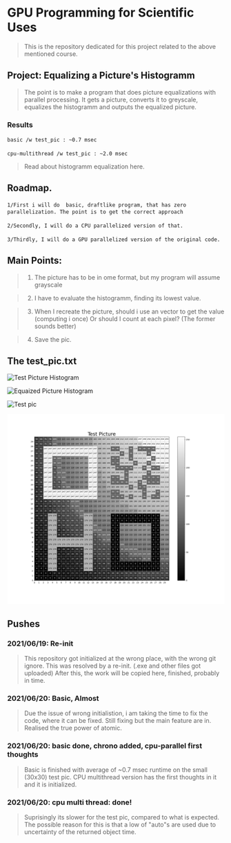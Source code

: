 # GPU Programming for Scientific Uses

> This is the repository dedicated for this project related to the above mentioned course.

## Project: Equalizing a Picture's Histogramm

> The point is to make a program that does picture equalizations with parallel processing. It gets a picture, converts it to greyscale, equalizes the histogramm and outputs the equalized picture.

### Results
    
    basic /w test_pic : ~0.7 msec

    cpu-multithread /w test_pic : ~2.0 msec

> Read about histogramm equalization here.

## Roadmap.

    1/First i will do  basic, draftlike program, that has zero parallelization. The point is to get the correct approach

    2/Secondly, I will do a CPU parallelized version of that.

    3/Thirdly, I will do a GPU parallelized version of the original code. 

## Main Points:

> 1. The picture has to be in ome format, but my program will assume grayscale

> 2. I have to evaluate the histogramm, finding its lowest value.

> 3. When I recreate the picture, should i use an vector to get the value (computing i once) Or should I count at each pixel? (The former sounds better)

> 4. Save the pic.

## The test_pic.txt

![Test Picture Histogram](https://github.com/AdamGTaylor/GPU-2020-2021-2/blob/_notebooks/pics_preview/test_pic_hist.jpeg)

![Equaized Picture Histogram](https://github.com/AdamGTaylor/GPU-2020-2021-2/blob/_notebooks/pics_preview/eq_pic_hist.jpeg)

![Test pic](https://github.com/AdamGTaylor/GPU-2020-2021-2/blob/_notebooks/pics_preview/test_pic.jpeg)

![Equalized pic](https://github.com/AdamGTaylor/GPU-2020-2021-2/blob/master/_notebooks/pics_preview/eq_pic.jpeg)

## Pushes

### 2021/06/19: Re-init

> This repository got initialized at the wrong place, with the wrong git ignore. This was resolved by a re-init. (.exe and other files got uploaded) After this, the work will be copied here, finished, probably in time.

### 2021/06/20: Basic, Almost

> Due the issue of wrong initialistion, i am taking  the time to fix the code, where it can be fixed. Still fixing but the main feature are in. Realised the true power of atomic.

### 2021/06/20: basic done, chrono added, cpu-parallel first thoughts

> Basic is finished with average of ~0.7 msec runtime on the small (30x30) test pic. CPU multithread version has the first thoughts in it and it is initialized.

### 2021/06/20: cpu multi thread: done!

> Suprisingly its slower for the test pic, compared to what is expected. The possible reason for this is that a low of "auto"s are used due to uncertainty of the returned object time. 